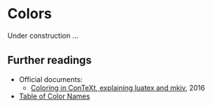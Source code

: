 # Colors

Under construction ...

## Further readings

- Official documents:
    - [Coloring in ConTeXt, explaining luatex and mkiv](http://www.pragma-ade.nl/general/manuals/colors-mkiv.pdf), 2016
- [Table of Color Names](../appendix/color-table)
